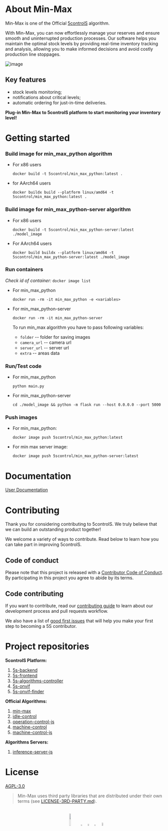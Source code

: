 # About Min-Max
Min-Max is one of the Official [5controlS](https://5controls.com/) algorithm.

With Min-Max, you can now effortlessly manage your reserves and ensure smooth and uninterrupted production processes. Our software helps you maintain the optimal stock levels by providing real-time inventory tracking and analysis, allowing you to make informed decisions and avoid costly production line stoppages. 

![image](https://github.com/5sControl/min-max/assets/131950264/3751506b-12ba-4455-92da-8382421ec4c8)

## Key features

- stock levels monitoring;
- notifications about critical levels;
- automatic ordering for just-in-time deliveries.

**Plug-in Min-Max to 5controlS platform to start monitoring your inventory level!**


# Getting started 

### Build image for min_max_python algorithm
- For x86 users

    ```docker build -t 5scontrol/min_max_python:latest .```

- for AArch64 users 

    ```docker buildx build --platform linux/amd64 -t 5scontrol/min_max_python:latest .```


### Build image for min_max_python-server algorithm

- For x86 users

    ```docker build -t 5scontrol/min_max_python-server:latest ./model_image```

- For AArch64 users 

    ```docker build buildx --platform linux/amd64 -t 5scontrol/min_max_python-server:latest ./model_image```



### Run containers

*Check id of container:* ```docker image list```

- For min_max_python

    ```docker run -rm -it min_max_python -e <variables>```

- For min_max_python-server

    ```docker run -rm -it min_max_python-server```

  To run min_max algorithm you have to pass following variables:
    - ```folder``` -- folder for saving images
    - ```camera_url``` -- camera url
    - ```server_url``` -- server url
    - ```extra``` -- areas data


### Run/Test code

- For min_max_python

  ```python main.py```

- For min_max_python-server

  ```cd ./model_image && python -m flask run --host 0.0.0.0 --port 5000```


### Push images

- For min_max_python:

  ```docker image push 5scontrol/min_max_python:latest```

- For min max server image:

  ```docker image push 5scontrol/min_max_python-server:latest```

# **Documentation**

[User Documentation](https://github.com/5sControl/Manufacturing-Automatization-Enterprise/wiki)


# **Contributing**
Thank you for considering contributing to 5controlS. We truly believe that we can build an outstanding product together!

We welcome a variety of ways to contribute. Read below to learn how you can take part in improving 5controlS.

## **Code of conduct**

Please note that this project is released with a [Contributor Code of Conduct](CODE_OF_CONDUCT.md). By participating in this project you agree to abide by its terms.

## Code contributing

If you want to contribute, read  our [contributing guide](CONTRIBUTING.md) to learn about our development process and pull requests workflow.

We also have a list of [good first issues](https://github.com/5sControl/min-max/issues?q=is%3Aopen+is%3Aissue+label%3A%22good+first+issue%22) that will help you make your first step to beсoming a 5S contributor.


# **Project repositories**

**5controlS Platform:**
1. [5s-backend](https://github.com/5sControl/5s-backend)
2. [5s-frontend](https://github.com/5sControl/5s-frontend)
3. [5s-algorithms-controller](https://github.com/5sControl/5s-algorithms-controller)
4. [5s-onvif](https://github.com/5sControl/5s-onvif)
5. [5s-onvif-finder](https://github.com/5sControl/5s-onvif-finder)

**Official Algorithms:**
1. [min-max](https://github.com/5sControl/min-max)
2. [idle-control](https://github.com/5sControl/idle-control)
3. [operation-control-js](https://github.com/5sControl/operation-control-js)
4. [machine-control](https://github.com/5sControl/machine-control)
5. [machine-control-js](https://github.com/5sControl/machine-control-js)

**Algorithms Servers:**
1. [inference-server-js](https://github.com/5sControl/inference-server-js)


# **License**
[AGPL-3.0](LICENSE)

> Min-Max uses third party libraries that are distributed under their own terms (see [LICENSE-3RD-PARTY.md](https://github.com/5sControl/min-max/blob/main/LICENSE-3RD-PARTY.md)).<br>

<br>
<div align="center">
  <a href="https://5controls.com/" style="text-decoration:none;">
    <img src="https://github.com/5sControl/Manufacturing-Automatization-Enterprise/blob/3bafa5805821a34e8b825df7cc78e00543fd7a58/assets/Property%201%3DVariant4.png" width="10%" alt="" /></a> 
  <img src="https://github.com/5sControl/5s-backend/assets/131950264/d48bcf5c-8aa6-42c4-a47d-5548ae23940d" width="3%" alt="" />
  <a href="https://github.com/5sControl" style="text-decoration:none;">
    <img src="https://github.com/5sControl/Manufacturing-Automatization-Enterprise/blob/3bafa5805821a34e8b825df7cc78e00543fd7a58/assets/github.png" width="4%" alt="" /></a>
  <img src="https://github.com/5sControl/5s-backend/assets/131950264/d48bcf5c-8aa6-42c4-a47d-5548ae23940d" width="3%" alt="" />
  <a href="https://www.youtube.com/@5scontrol" style="text-decoration:none;">
    <img src="https://github.com/5sControl/Manufacturing-Automatization-Enterprise/blob/ebf176c81fdb62d81b2555cb6228adc074f60be0/assets/youtube%20(1).png" width="5%" alt="" /></a>
</div>


